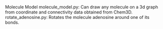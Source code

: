 Molecule Model
 molecule_model.py:  Can draw any molecule on a 3d graph from coordinate and connectivity data obtained from Chem3D.
 rotate_adenosine.py: Rotates the molecule adenosine around one of its bonds.
